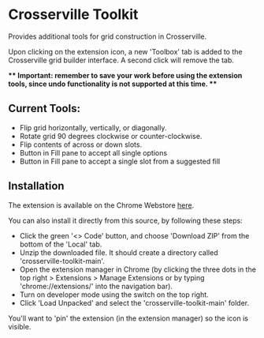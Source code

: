 # Crosserville Toolkit

Provides additional tools for grid construction in Crosserville.

Upon clicking on the extension icon, a new 'Toolbox' tab is added to the Crosserville grid builder interface. A second click will remove the tab.


**\*\* Important: remember to save your work before using the extension tools, since undo functionality is not supported at this time. \*\***

## Current Tools:

- Flip grid horizontally, vertically, or diagonally.
- Rotate grid 90 degrees clockwise or counter-clockwise.
- Flip contents of across or down slots.
- Button in Fill pane to accept all single options
- Button in Fill pane to accept a single slot from a suggested fill

## Installation

The extension is available on the Chrome Webstore [here](https://chrome.google.com/webstore/detail/crosserville-toolkit-exte/lkdmhfbidanmcfienlmnidofkbihnjkl).

You can also install it directly from this source, by following these steps:
- Click the green '<> Code' button, and choose 'Download ZIP' from the bottom of the 'Local' tab.
- Unzip the downloaded file. It should create a directory called 'crosserville-toolkit-main'.
- Open the extension manager in Chrome (by clicking the three dots in the top right > Extensions > Manage Extensions or by typing 'chrome://extensions/' into the navigation bar).
- Turn on developer mode using the switch on the top right.
- Click 'Load Unpacked' and select the 'crosserville-toolkit-main' folder.

You'll want to 'pin' the extension (in the extension manager) so the icon is visible.
